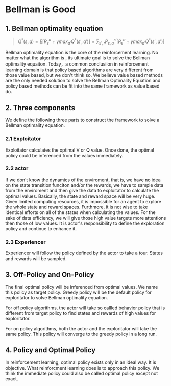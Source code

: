 # Bellman is Good

## 1. Bellman optimality equation
> $Q^*(s,a)= E[R_s^a+\gamma{max_{a'}Q^*(s',a')}]=\sum_{s',r}P_{s,a}^{s'}[R_s^a+\gamma{max_{a'}Q^*(s',a')}]$

Bellman optimality equation is the core of the reinforcement learning. No matter what the algorithm is , its ultimate goal is to solve the Bellman optimality equaiton. Today，a common conclusiion in reinforcement learning domain is that policy based algorithms are very different from those value based, but we don't think so. We believe value based methods are the only needed solution to solve the Bellman Optimality Equation and policy based methods can be fit into the same framework as value based do.

## 2. Three components

We define the following three parts to construct the framework to solve a Bellman optimality equation.

### 2.1 Exploitator

Exploitator calculates the optimal V or Q value. Once done,
the optimal policy could be inferenced from the values  immediately.

### 2.2 actor

If we don't know the dynamics of the enviroment, that is, we have no idea on the state transition funciton and/or the rewards, we have to sample data from the enviroment and then give the data to exploitator to calculate the optimal values. Basically, the state and reward space will be very huge. Given limited computing resources, it is impossible for an agent to explore the whole state and reward spaces. Furthmore, it is not wise to take     identical efforts on all of the states when  calculating the values. For the sake of data efficiency, we will give those high value targets more attentions then those of low values. It is actor's responsibility to define the exploration policy and continue to enhance it.

### 2.3 Experiencer

Experiencer will follow the policy defined by the actor to take a tour. States and rewards will be sampled. 

## 3. Off-Policy and On-Policy
The final optimal policy will be inferenced from optimal values. We name this policy as target policy. Greedy policy will be the default policy for  exploritator to solve Bellman optimality equation.

For off policy algorithms, the actor will take so callled behavior policy that is different from target policy to find states and rewards of high values for exploritator.

For on policy algorithms, both the actor and the exploritator will take the same policy.
This policy will converge to the greedy policy in a long run. 

## 4. Policy and Optimal Policy
In reinforcement learning, optimal policy exists only in an ideal way. It is objective. What reinforcment learning does is to approach this policy. We think the immediate policy could also be called optimal policy except not exact.